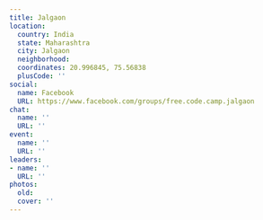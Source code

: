 ```yaml
---
title: Jalgaon
location:
  country: India
  state: Maharashtra
  city: Jalgaon
  neighborhood: 
  coordinates: 20.996845, 75.56838
  plusCode: ''
social:
  name: Facebook
  URL: https://www.facebook.com/groups/free.code.camp.jalgaon
chat:
  name: ''
  URL: ''
event:
  name: ''
  URL: ''
leaders:
- name: ''
  URL: ''
photos:
  old: 
  cover: ''
---
```

